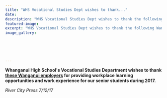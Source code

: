 ```yaml
---
title: "WHS Vocational Studies Dept wishes to thank..."
date: 
description: "WHS Vocational Studies Dept wishes to thank the following Wanganui employers for providing workplace learning opportunities and..."
featured-image: 
excerpt: "WHS Vocational Studies Dept wishes to thank the following Wanganui employers for providing workplace learning opportunities and.."
image_gallery:
	
	
	
	
	
---
```


<p><strong>Whanganui High School's Vocational Studies Department wishes to thank <a href="http://c1940652.r52.cf0.rackcdn.com/5a2df2d5b8d39a41ae000465/WHS-Gateway-page-for-RCP-(002).pdf">these Wanganui employers</a>&nbsp;for providing workplace learning opportunities and work experience for our senior students during 2017.</strong></p>
<p><em>River City Press 7/12/17</em></p>

